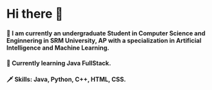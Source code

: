 # Hi there 👋

#### 🐳 I am currently an undergraduate Student in Computer Science and Enginnering in SRM University, AP with a specialization in Artificial     Intelligence and Machine Learning.

#### 🍁 Currently learning Java FullStack.

#### 🗡️ Skills: Java, Python, C++, HTML, CSS.

